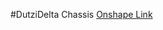 #DutziDelta Chassis
[Onshape Link](https://cad.onshape.com/documents/4f438e8d249d4a178f719d69/w/dbd543edfad04032919d403a/e/e55a5012a83344f2b8614f7f)
